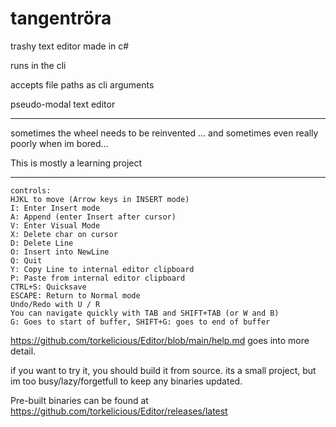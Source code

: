 # tangentröra

trashy text editor made in c#

runs in the cli

accepts file paths as cli arguments

pseudo-modal text editor

---
sometimes the wheel needs to be reinvented
... and sometimes even really poorly when im bored...

This is mostly a learning project

---

```
controls:
HJKL to move (Arrow keys in INSERT mode)
I: Enter Insert mode 
A: Append (enter Insert after cursor)
V: Enter Visual Mode
X: Delete char on cursor
D: Delete Line
O: Insert into NewLine
Q: Quit
Y: Copy Line to internal editor clipboard
P: Paste from internal editor clipboard
CTRL+S: Quicksave
ESCAPE: Return to Normal mode
Undo/Redo with U / R
You can navigate quickly with TAB and SHIFT+TAB (or W and B)
G: Goes to start of buffer, SHIFT+G: goes to end of buffer
```

https://github.com/torkelicious/Editor/blob/main/help.md goes into more detail.

if you want to try it, you should build it from source. its a small project, but im too busy/lazy/forgetfull to keep any
binaries updated.

Pre-built binaries can be found at https://github.com/torkelicious/Editor/releases/latest
